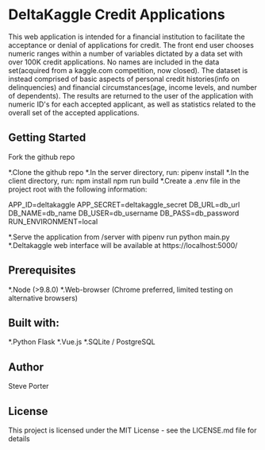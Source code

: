  # DeltaKaggle Credit Applications

This web application is intended for a financial institution to facilitate the acceptance or denial of applications for credit. 
The front end user chooses numeric ranges within a number of variables dictated by a data set with over 100K credit applications. No names are included in the data set(acquired from a kaggle.com competition, now closed). The dataset is instead comprised of basic aspects of personal credit histories(info on delinquencies) and financial circumstances(age, income levels, and number of dependents). The results are returned to the user of the application with numeric ID's for each accepted applicant, as well as statistics related to the overall set of the accepted applications. 

## Getting Started

Fork the github repo

*.Clone the github repo
*.In the server directory, run:
   pipenv install
*.In the client directory, run:
   npm install
   npm run build
*.Create a .env file in the project root with the following information:

APP_ID=deltakaggle
APP_SECRET=deltakaggle_secret
DB_URL=db_url
DB_NAME=db_name
DB_USER=db_username
DB_PASS=db_password
RUN_ENVIRONMENT=local

*.Serve the application from /server with pipenv run python main.py
*.Deltakaggle web interface will be available at https://localhost:5000/

## Prerequisites

*.Node (>9.8.0)
*.Web-browser (Chrome preferred, limited testing on alternative browsers)

## Built with:

*.Python Flask
*.Vue.js
*.SQLite / PostgreSQL

## Author

Steve Porter

## License
This project is licensed under the MIT License - see the LICENSE.md file for details


